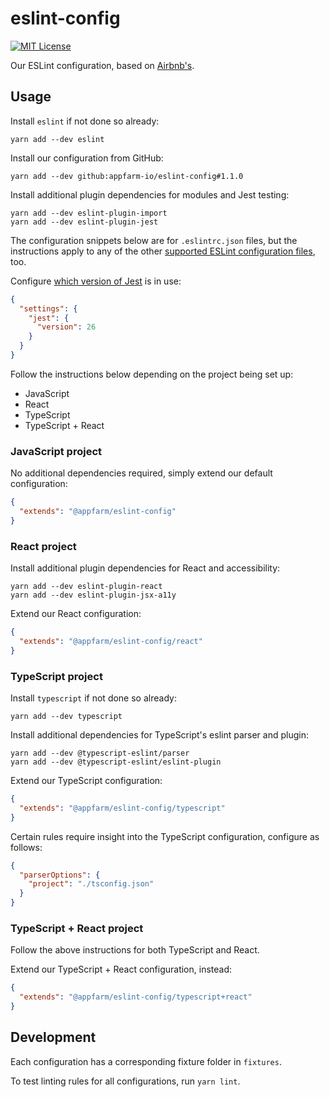 # eslint-config

<!-- [![Version](https://badgen.net/npm/v/@appfarm/eslint-config)](https://www.npmjs.org/package/@appfarm/eslint-config) -->
[![MIT License](https://badgen.net/github/license/appfarm-io/eslint-config)](LICENSE.md)
<!-- ![Checks](https://badgen.net/github/checks/appfarm-io/eslint-config) -->

Our ESLint configuration, based on [Airbnb's].

## Usage

Install `eslint` if not done so already:

```shell
yarn add --dev eslint
```

Install our configuration from GitHub:

```shell
yarn add --dev github:appfarm-io/eslint-config#1.1.0
```

Install additional plugin dependencies for modules and Jest testing:

```shell
yarn add --dev eslint-plugin-import
yarn add --dev eslint-plugin-jest
```

The configuration snippets below are for `.eslintrc.json` files, but the instructions apply to any of
the other [supported ESLint configuration files], too.

Configure [which version of Jest] is in use:

```json
{
  "settings": {
    "jest": {
      "version": 26
    }
  }
}
```

Follow the instructions below depending on the project being set up:

- JavaScript
- React
- TypeScript
- TypeScript + React

### JavaScript project

No additional dependencies required, simply extend our default configuration:

```json
{
  "extends": "@appfarm/eslint-config"
}
```

### React project

Install additional plugin dependencies for React and accessibility:

```shell
yarn add --dev eslint-plugin-react
yarn add --dev eslint-plugin-jsx-a11y
```

Extend our React configuration:

```json
{
  "extends": "@appfarm/eslint-config/react"
}
```

### TypeScript project

Install `typescript` if not done so already:

```shell
yarn add --dev typescript
```

Install additional dependencies for TypeScript's eslint parser and plugin:

```shell
yarn add --dev @typescript-eslint/parser
yarn add --dev @typescript-eslint/eslint-plugin
```

Extend our TypeScript configuration:

```json
{
  "extends": "@appfarm/eslint-config/typescript"
}
```

Certain rules require insight into the TypeScript configuration, configure as follows:

```json
{
  "parserOptions": {
    "project": "./tsconfig.json"
  }
}
```

### TypeScript + React project

Follow the above instructions for both TypeScript and React.

Extend our TypeScript + React configuration, instead:

```json
{
  "extends": "@appfarm/eslint-config/typescript+react"
}
```

## Development

Each configuration has a corresponding fixture folder in `fixtures`.

To test linting rules for all configurations, run `yarn lint`.

[Airbnb's]: https://github.com/airbnb/javascript/tree/master/packages/eslint-config-airbnb
[supported ESLint configuration files]: https://eslint.org/docs/latest/user-guide/configuring/configuration-files#configuration-file-formats
[which version of Jest]: https://github.com/jest-community/eslint-plugin-jest#jest-version-setting

